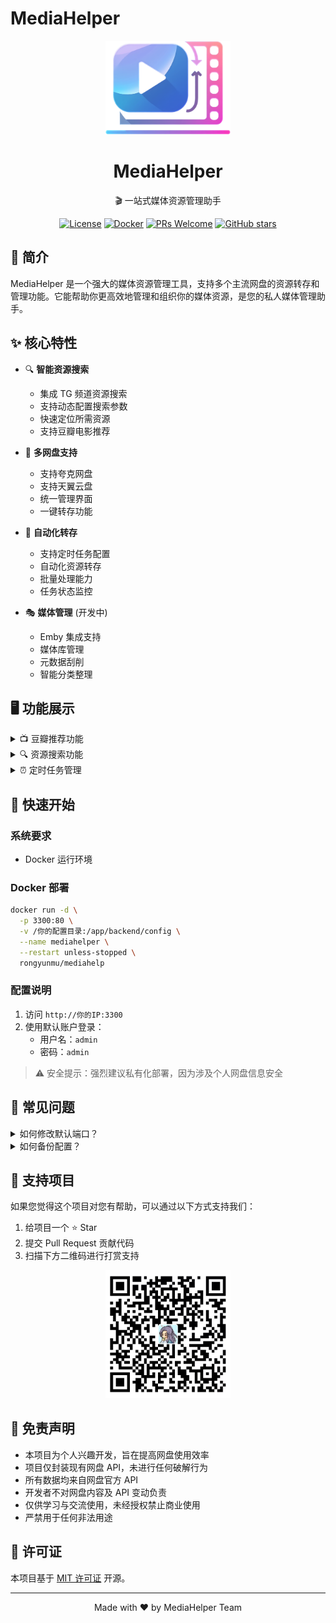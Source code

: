# MediaHelper

<div align="center">
    <img src="/frontend/apps/web-antd/public/icon.png" alt="MediaHelper Logo" width="200" height="150" />
    <h1>MediaHelper</h1>
    <p>🎬 一站式媒体资源管理助手</p>
    
[![License](https://img.shields.io/badge/license-MIT-blue.svg)](LICENSE)
[![Docker](https://img.shields.io/badge/docker-ready-brightgreen.svg)](https://hub.docker.com/r/rongyunmu/mediahelp)
[![PRs Welcome](https://img.shields.io/badge/PRs-welcome-brightgreen.svg)](https://github.com/features/pull-request)
[![GitHub stars](https://img.shields.io/github/stars/your-username/MediaHelper?style=social)](https://github.com/your-username/MediaHelper)
    
</div>

## 📖 简介

MediaHelper 是一个强大的媒体资源管理工具，支持多个主流网盘的资源转存和管理功能。它能帮助你更高效地管理和组织你的媒体资源，是您的私人媒体管理助手。

## ✨ 核心特性

- 🔍 **智能资源搜索**
  - 集成 TG 频道资源搜索
  - 支持动态配置搜索参数
  - 快速定位所需资源
  - 支持豆瓣电影推荐

- 📱 **多网盘支持**
  - 支持夸克网盘
  - 支持天翼云盘
  - 统一管理界面
  - 一键转存功能

- 🔐 **自动化转存**
  - 支持定时任务配置
  - 自动化资源转存
  - 批量处理能力
  - 任务状态监控

- 🎭 **媒体管理** (开发中)
  - Emby 集成支持
  - 媒体库管理
  - 元数据刮削
  - 智能分类整理

## 🖥️ 功能展示

<details>
<summary>📺 豆瓣推荐功能</summary>
<div align="center">
    <img src="wiki/img/fec4d35c-dbd6-4a91-9a81-317f4d140ed9.png" alt="豆瓣推荐" width="800"/>
    <p>基于豆瓣评分的智能影视推荐</p>
</div>
</details>

<details>
<summary>🔍 资源搜索功能</summary>
<div align="center">
    <img src="wiki/img/6a4f6d8d-9521-4b33-b1c3-2e3d432b298c.png" alt="资源搜索" width="800"/>
    <p>强大的资源搜索与管理界面</p>
</div>
</details>

<details>
<summary>⏰ 定时任务管理</summary>
<div align="center">
    <img src="wiki/img/6690fb42-0254-4dd8-a2a4-779b8b877602.png" alt="定时转存任务" width="800"/>
    <p>灵活的定时任务配置系统</p>
</div>
</details>

## 🚀 快速开始

### 系统要求
- Docker 运行环境

### Docker 部署

```bash
docker run -d \
  -p 3300:80 \
  -v /你的配置目录:/app/backend/config \
  --name mediahelper \
  --restart unless-stopped \
  rongyunmu/mediahelp
```

### 配置说明
1. 访问 `http://你的IP:3300`
2. 使用默认账户登录：
   - 用户名：`admin`
   - 密码：`admin`

> ⚠️ 安全提示：强烈建议私有化部署，因为涉及个人网盘信息安全

## 🔧 常见问题

<details>
<summary>如何修改默认端口？</summary>
修改 Docker 运行命令中的端口映射参数，例如 `-p 8080:80` 将使用 8080 端口访问
</details>

<details>
<summary>如何备份配置？</summary>
所有配置文件都在挂载的配置目录中，定期备份该目录即可
</details>

## 🤝 支持项目

如果您觉得这个项目对您有帮助，可以通过以下方式支持我们：

1. 给项目一个 ⭐️ Star
2. 提交 Pull Request 贡献代码
3. 扫描下方二维码进行打赏支持

<div align="center">
    <img src="wiki/img/bea32a55-6743-468a-9193-10d52b068729.png" alt="打赏二维码" width="200"/>
</div>

## 📝 免责声明

- 本项目为个人兴趣开发，旨在提高网盘使用效率
- 项目仅封装现有网盘 API，未进行任何破解行为
- 所有数据均来自网盘官方 API
- 开发者不对网盘内容及 API 变动负责
- 仅供学习与交流使用，未经授权禁止商业使用
- 严禁用于任何非法用途

## 📄 许可证

本项目基于 [MIT 许可证](LICENSE) 开源。

---

<div align="center">
    <p>Made with ❤️ by MediaHelper Team</p>
</div> 